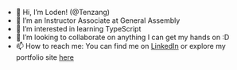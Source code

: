 - 👋 Hi, I’m Loden! (@Tenzang)
- 👀 I’m an Instructor Associate at General Assembly
- 🌱 I’m interested in learning TypeScript
- 💞️ I’m looking to collaborate on anything I can get my hands on :D
- 📫 How to reach me: You can find me on [LinkedIn](https://www.linkedin.com/in/loden-gendun-5857b2202/) or explore my portfolio site [here](https://tenzang.github.io/portfolio-website/)
